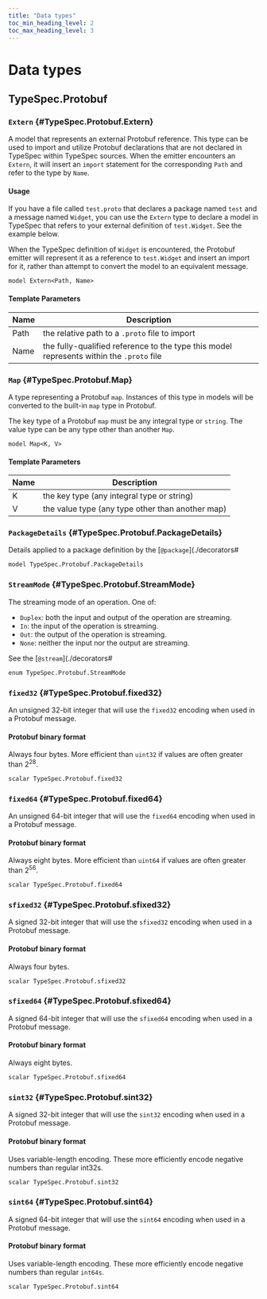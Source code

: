 ```yaml
---
title: "Data types"
toc_min_heading_level: 2
toc_max_heading_level: 3
---
```


# Data types

## TypeSpec.Protobuf

### `Extern` {#TypeSpec.Protobuf.Extern}

A model that represents an external Protobuf reference. This type can be used to import and utilize Protobuf
declarations that are not declared in TypeSpec within TypeSpec sources. When the emitter encounters an `Extern`, it
will insert an `import` statement for the corresponding `Path` and refer to the type by `Name`.

#### Usage

If you have a file called `test.proto` that declares a package named `test` and a message named `Widget`, you can
use the `Extern` type to declare a model in TypeSpec that refers to your external definition of `test.Widget`. See
the example below.

When the TypeSpec definition of `Widget` is encountered, the Protobuf emitter will represent it as a reference to
`test.Widget` and insert an import for it, rather than attempt to convert the model to an equivalent message.

```typespec
model Extern<Path, Name>
```

#### Template Parameters

| Name | Description                                                                              |
| ---- | ---------------------------------------------------------------------------------------- |
| Path | the relative path to a `.proto` file to import                                           |
| Name | the fully-qualified reference to the type this model represents within the `.proto` file |

### `Map` {#TypeSpec.Protobuf.Map}

A type representing a Protobuf `map`. Instances of this type in models will be converted to the built-in `map` type
in Protobuf.

The key type of a Protobuf `map` must be any integral type or `string`. The value type can be any type other than
another `Map`.

```typespec
model Map<K, V>
```

#### Template Parameters

| Name | Description                                      |
| ---- | ------------------------------------------------ |
| K    | the key type (any integral type or string)       |
| V    | the value type (any type other than another map) |

### `PackageDetails` {#TypeSpec.Protobuf.PackageDetails}

Details applied to a package definition by the [`@package`](./decorators#

```typespec
model TypeSpec.Protobuf.PackageDetails
```

### `StreamMode` {#TypeSpec.Protobuf.StreamMode}

The streaming mode of an operation. One of:

- `Duplex`: both the input and output of the operation are streaming.
- `In`: the input of the operation is streaming.
- `Out`: the output of the operation is streaming.
- `None`: neither the input nor the output are streaming.

See the [`@stream`](./decorators#

```typespec
enum TypeSpec.Protobuf.StreamMode
```

### `fixed32` {#TypeSpec.Protobuf.fixed32}

An unsigned 32-bit integer that will use the `fixed32` encoding when used in a Protobuf message.

#### Protobuf binary format

Always four bytes. More efficient than `uint32` if values are often greater than 2<sup>28</sup>.

```typespec
scalar TypeSpec.Protobuf.fixed32
```

### `fixed64` {#TypeSpec.Protobuf.fixed64}

An unsigned 64-bit integer that will use the `fixed64` encoding when used in a Protobuf message.

#### Protobuf binary format

Always eight bytes. More efficient than `uint64` if values are often greater than 2<sup>56</sup>.

```typespec
scalar TypeSpec.Protobuf.fixed64
```

### `sfixed32` {#TypeSpec.Protobuf.sfixed32}

A signed 32-bit integer that will use the `sfixed32` encoding when used in a Protobuf message.

#### Protobuf binary format

Always four bytes.

```typespec
scalar TypeSpec.Protobuf.sfixed32
```

### `sfixed64` {#TypeSpec.Protobuf.sfixed64}

A signed 64-bit integer that will use the `sfixed64` encoding when used in a Protobuf message.

#### Protobuf binary format

Always eight bytes.

```typespec
scalar TypeSpec.Protobuf.sfixed64
```

### `sint32` {#TypeSpec.Protobuf.sint32}

A signed 32-bit integer that will use the `sint32` encoding when used in a Protobuf message.

#### Protobuf binary format

Uses variable-length encoding. These more efficiently encode negative numbers than regular int32s.

```typespec
scalar TypeSpec.Protobuf.sint32
```

### `sint64` {#TypeSpec.Protobuf.sint64}

A signed 64-bit integer that will use the `sint64` encoding when used in a Protobuf message.

#### Protobuf binary format

Uses variable-length encoding. These more efficiently encode negative numbers than regular `int64s`.

```typespec
scalar TypeSpec.Protobuf.sint64
```
